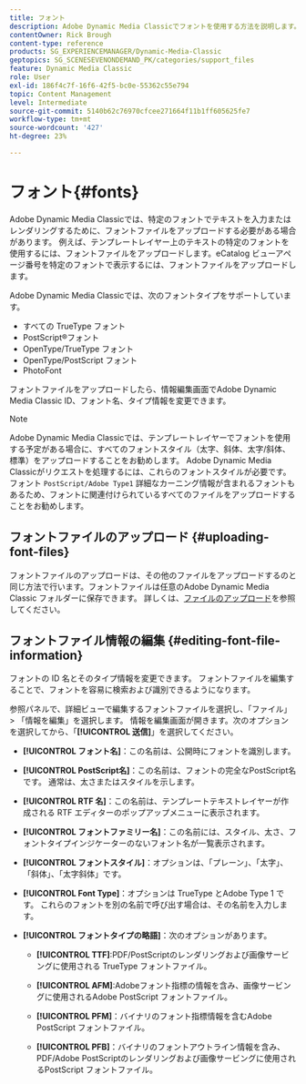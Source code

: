 ```yaml
---
title: フォント
description: Adobe Dynamic Media Classicでフォントを使用する方法を説明します。
contentOwner: Rick Brough
content-type: reference
products: SG_EXPERIENCEMANAGER/Dynamic-Media-Classic
geptopics: SG_SCENESEVENONDEMAND_PK/categories/support_files
feature: Dynamic Media Classic
role: User
exl-id: 186f4c7f-16f6-42f5-bc0e-55362c55e794
topic: Content Management
level: Intermediate
source-git-commit: 5140b62c76970cfcee271664f11b1ff605625fe7
workflow-type: tm+mt
source-wordcount: '427'
ht-degree: 23%

---
```


# フォント{#fonts}

Adobe Dynamic Media Classicでは、特定のフォントでテキストを入力またはレンダリングするために、フォントファイルをアップロードする必要がある場合があります。 例えば、テンプレートレイヤー上のテキストの特定のフォントを使用するには、フォントファイルをアップロードします。eCatalog ビューアページ番号を特定のフォントで表示するには、フォントファイルをアップロードします。

Adobe Dynamic Media Classicでは、次のフォントタイプをサポートしています。

* すべての TrueType フォント
* PostScript®フォント
* OpenType/TrueType フォント
* OpenType/PostScript フォント
* PhotoFont

フォントファイルをアップロードしたら、情報編集画面でAdobe Dynamic Media Classic ID、フォント名、タイプ情報を変更できます。

>[!NOTE]
>
>Adobe Dynamic Media Classicでは、テンプレートレイヤーでフォントを使用する予定がある場合に、すべてのフォントスタイル（太字、斜体、太字/斜体、標準）をアップロードすることをお勧めします。 Adobe Dynamic Media Classicがリクエストを処理するには、これらのフォントスタイルが必要です。 フォント `PostScript/Adobe Type1` 詳細なカーニング情報が含まれるフォントもあるため、フォントに関連付けられているすべてのファイルをアップロードすることをお勧めします。

## フォントファイルのアップロード {#uploading-font-files}

フォントファイルのアップロードは、その他のファイルをアップロードするのと同じ方法で行います。フォントファイルは任意のAdobe Dynamic Media Classic フォルダーに保存できます。 詳しくは、[ファイルのアップロード](uploading-files.md#uploading_your_files)を参照してください。

## フォントファイル情報の編集 {#editing-font-file-information}

フォントの ID 名とそのタイプ情報を変更できます。 フォントファイルを編集することで、フォントを容易に検索および識別できるようになります。

参照パネルで、詳細ビューで編集するフォントファイルを選択し、「ファイル」 > 「情報を編集」を選択します。 情報を編集画面が開きます。次のオプションを選択してから、「**[!UICONTROL 送信]**」を選択してください。

* **[!UICONTROL フォント名]**：この名前は、公開時にフォントを識別します。

* **[!UICONTROL PostScript名]**：この名前は、フォントの完全なPostScript名です。 通常は、太さまたはスタイルを示します。

* **[!UICONTROL RTF 名]**：この名前は、テンプレートテキストレイヤーが作成される RTF エディターのポップアップメニューに表示されます。

* **[!UICONTROL フォントファミリー名]**：この名前には、スタイル、太さ、フォントタイプインジケーターのないフォント名が一覧表示されます。

* **[!UICONTROL フォントスタイル]**：オプションは、「プレーン」、「太字」、「斜体」、「太字斜体」です。

* **[!UICONTROL Font Type]**：オプションは TrueType とAdobe Type 1 です。 これらのフォントを別の名前で呼び出す場合は、その名前を入力します。

* **[!UICONTROL フォントタイプの略語]**：次のオプションがあります。

   * **[!UICONTROL TTF]**:PDF/PostScriptのレンダリングおよび画像サービングに使用される TrueType フォントファイル。

   * **[!UICONTROL AFM]**:Adobeフォント指標の情報を含み、画像サービングに使用されるAdobe PostScript フォントファイル。

   * **[!UICONTROL PFM]**：バイナリのフォント指標情報を含むAdobe PostScript フォントファイル。

   * **[!UICONTROL PFB]**：バイナリのフォントアウトライン情報を含み、PDF/Adobe PostScriptのレンダリングおよび画像サービングに使用されるPostScript フォントファイル。

